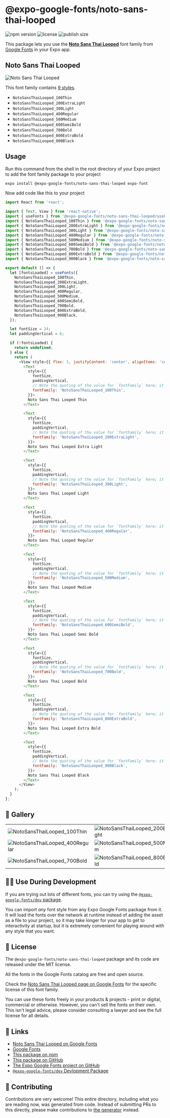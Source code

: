 # @expo-google-fonts/noto-sans-thai-looped

![npm version](https://flat.badgen.net/npm/v/@expo-google-fonts/noto-sans-thai-looped)
![license](https://flat.badgen.net/github/license/expo/google-fonts)
![publish size](https://flat.badgen.net/packagephobia/install/@expo-google-fonts/noto-sans-thai-looped)

This package lets you use the [**Noto Sans Thai Looped**](https://fonts.google.com/specimen/Noto+Sans+Thai+Looped) font family from [Google Fonts](https://fonts.google.com/) in your Expo app.

## Noto Sans Thai Looped

![Noto Sans Thai Looped](./font-family.png)

This font family contains [9 styles](#-gallery).

- `NotoSansThaiLooped_100Thin`
- `NotoSansThaiLooped_200ExtraLight`
- `NotoSansThaiLooped_300Light`
- `NotoSansThaiLooped_400Regular`
- `NotoSansThaiLooped_500Medium`
- `NotoSansThaiLooped_600SemiBold`
- `NotoSansThaiLooped_700Bold`
- `NotoSansThaiLooped_800ExtraBold`
- `NotoSansThaiLooped_900Black`

## Usage

Run this command from the shell in the root directory of your Expo project to add the font family package to your project
```sh
expo install @expo-google-fonts/noto-sans-thai-looped expo-font
```

Now add code like this to your project
```js
import React from 'react';

import { Text, View } from 'react-native';
import { useFonts } from '@expo-google-fonts/noto-sans-thai-looped/useFonts';
import { NotoSansThaiLooped_100Thin } from '@expo-google-fonts/noto-sans-thai-looped/100Thin';
import { NotoSansThaiLooped_200ExtraLight } from '@expo-google-fonts/noto-sans-thai-looped/200ExtraLight';
import { NotoSansThaiLooped_300Light } from '@expo-google-fonts/noto-sans-thai-looped/300Light';
import { NotoSansThaiLooped_400Regular } from '@expo-google-fonts/noto-sans-thai-looped/400Regular';
import { NotoSansThaiLooped_500Medium } from '@expo-google-fonts/noto-sans-thai-looped/500Medium';
import { NotoSansThaiLooped_600SemiBold } from '@expo-google-fonts/noto-sans-thai-looped/600SemiBold';
import { NotoSansThaiLooped_700Bold } from '@expo-google-fonts/noto-sans-thai-looped/700Bold';
import { NotoSansThaiLooped_800ExtraBold } from '@expo-google-fonts/noto-sans-thai-looped/800ExtraBold';
import { NotoSansThaiLooped_900Black } from '@expo-google-fonts/noto-sans-thai-looped/900Black';

export default () => {
  let [fontsLoaded] = useFonts({
    NotoSansThaiLooped_100Thin,
    NotoSansThaiLooped_200ExtraLight,
    NotoSansThaiLooped_300Light,
    NotoSansThaiLooped_400Regular,
    NotoSansThaiLooped_500Medium,
    NotoSansThaiLooped_600SemiBold,
    NotoSansThaiLooped_700Bold,
    NotoSansThaiLooped_800ExtraBold,
    NotoSansThaiLooped_900Black,
  });

  let fontSize = 24;
  let paddingVertical = 6;

  if (!fontsLoaded) {
    return undefined;
  } else {
    return (
      <View style={{ flex: 1, justifyContent: 'center', alignItems: 'center' }}>
        <Text
          style={{
            fontSize,
            paddingVertical,
            // Note the quoting of the value for `fontFamily` here; it expects a string!
            fontFamily: 'NotoSansThaiLooped_100Thin',
          }}>
          Noto Sans Thai Looped Thin
        </Text>

        <Text
          style={{
            fontSize,
            paddingVertical,
            // Note the quoting of the value for `fontFamily` here; it expects a string!
            fontFamily: 'NotoSansThaiLooped_200ExtraLight',
          }}>
          Noto Sans Thai Looped Extra Light
        </Text>

        <Text
          style={{
            fontSize,
            paddingVertical,
            // Note the quoting of the value for `fontFamily` here; it expects a string!
            fontFamily: 'NotoSansThaiLooped_300Light',
          }}>
          Noto Sans Thai Looped Light
        </Text>

        <Text
          style={{
            fontSize,
            paddingVertical,
            // Note the quoting of the value for `fontFamily` here; it expects a string!
            fontFamily: 'NotoSansThaiLooped_400Regular',
          }}>
          Noto Sans Thai Looped Regular
        </Text>

        <Text
          style={{
            fontSize,
            paddingVertical,
            // Note the quoting of the value for `fontFamily` here; it expects a string!
            fontFamily: 'NotoSansThaiLooped_500Medium',
          }}>
          Noto Sans Thai Looped Medium
        </Text>

        <Text
          style={{
            fontSize,
            paddingVertical,
            // Note the quoting of the value for `fontFamily` here; it expects a string!
            fontFamily: 'NotoSansThaiLooped_600SemiBold',
          }}>
          Noto Sans Thai Looped Semi Bold
        </Text>

        <Text
          style={{
            fontSize,
            paddingVertical,
            // Note the quoting of the value for `fontFamily` here; it expects a string!
            fontFamily: 'NotoSansThaiLooped_700Bold',
          }}>
          Noto Sans Thai Looped Bold
        </Text>

        <Text
          style={{
            fontSize,
            paddingVertical,
            // Note the quoting of the value for `fontFamily` here; it expects a string!
            fontFamily: 'NotoSansThaiLooped_800ExtraBold',
          }}>
          Noto Sans Thai Looped Extra Bold
        </Text>

        <Text
          style={{
            fontSize,
            paddingVertical,
            // Note the quoting of the value for `fontFamily` here; it expects a string!
            fontFamily: 'NotoSansThaiLooped_900Black',
          }}>
          Noto Sans Thai Looped Black
        </Text>
      </View>
    );
  }
};

```

## 🔡 Gallery


||||
|-|-|-|
|![NotoSansThaiLooped_100Thin](./NotoSansThaiLooped_100Thin.ttf.png)|![NotoSansThaiLooped_200ExtraLight](./NotoSansThaiLooped_200ExtraLight.ttf.png)|![NotoSansThaiLooped_300Light](./NotoSansThaiLooped_300Light.ttf.png)||
|![NotoSansThaiLooped_400Regular](./NotoSansThaiLooped_400Regular.ttf.png)|![NotoSansThaiLooped_500Medium](./NotoSansThaiLooped_500Medium.ttf.png)|![NotoSansThaiLooped_600SemiBold](./NotoSansThaiLooped_600SemiBold.ttf.png)||
|![NotoSansThaiLooped_700Bold](./NotoSansThaiLooped_700Bold.ttf.png)|![NotoSansThaiLooped_800ExtraBold](./NotoSansThaiLooped_800ExtraBold.ttf.png)|![NotoSansThaiLooped_900Black](./NotoSansThaiLooped_900Black.ttf.png)||


## 👩‍💻 Use During Development

If you are trying out lots of different fonts, you can try using the [`@expo-google-fonts/dev` package](https://github.com/expo/google-fonts/tree/master/font-packages/dev#readme).

You can import *any* font style from any Expo Google Fonts package from it. It will load the fonts
over the network at runtime instead of adding the asset as a file to your project, so it may take longer
for your app to get to interactivity at startup, but it is extremely convenient
for playing around with any style that you want.

## 📖 License

The `@expo-google-fonts/noto-sans-thai-looped` package and its code are released under the MIT license.

All the fonts in the Google Fonts catalog are free and open source.

Check the [Noto Sans Thai Looped page on Google Fonts](https://fonts.google.com/specimen/Noto+Sans+Thai+Looped) for the specific license of this font family.

You can use these fonts freely in your products & projects - print or digital, commercial or otherwise. However, you can't sell the fonts on their own. This isn't legal advice, please consider consulting a lawyer and see the full license for all details.

## 🔗 Links

- [Noto Sans Thai Looped on Google Fonts](https://fonts.google.com/specimen/Noto+Sans+Thai+Looped)
- [Google Fonts](https://fonts.google.com/)
- [This package on npm](https://www.npmjs.com/package/@expo-google-fonts/noto-sans-thai-looped)
- [This package on GitHub](https://github.com/expo/google-fonts/tree/master/font-packages/noto-sans-thai-looped)
- [The Expo Google Fonts project on GitHub](https://github.com/expo/google-fonts)
- [`@expo-google-fonts/dev` Devlopment Package](https://github.com/expo/google-fonts/tree/master/font-packages/dev)

## 🤝 Contributing

Contributions are very welcome! This entire directory, including what you are reading now, was generated from code. Instead of submitting PRs to this directly, please make contributions to [the generator](https://github.com/expo/google-fonts/tree/master/packages/generator) instead.
